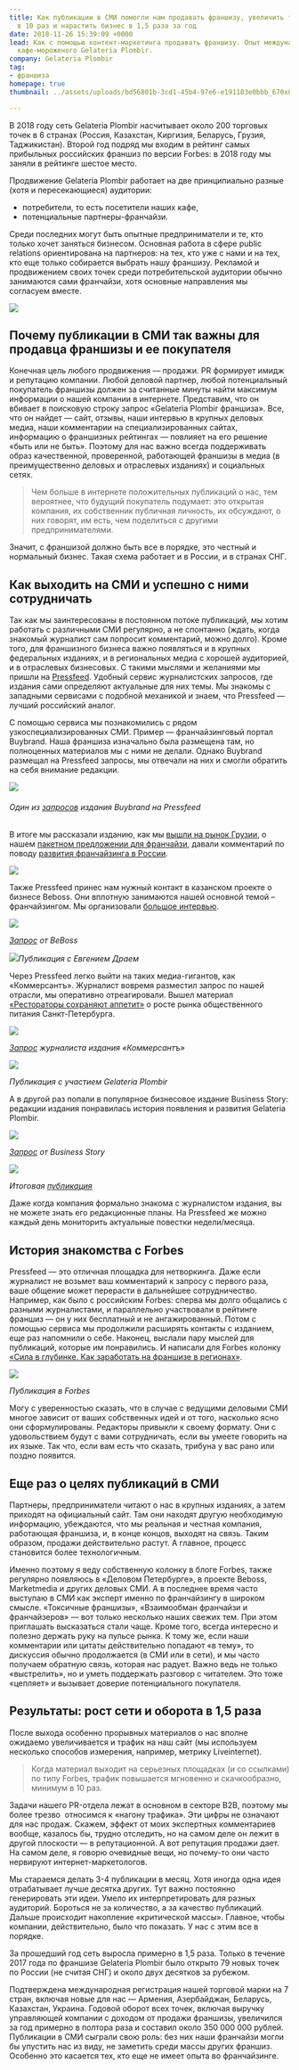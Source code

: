 ```yaml
---
title: Как публикации в СМИ помогли нам продавать франшизу, увеличить трафик на сайт
  в 10 раз и нарастить бизнес в 1,5 раза за год
date: 2018-11-26 15:39:09 +0000
lead: Как с помощью контент-маркетинга продавать франшизу. Опыт международной франшизы
  кафе-мороженого Gelateria Plombir.
company: Gelateria Plombir
tag:
- франшиза
homepage: true
thumbnail: ../assets/uploads/bd56801b-3cd1-45b4-97e6-e191103e0bbb_670x0_resize.png

---
```

В 2018 году сеть Gelateria Plombir насчитывает около 200 торговых точек в 6 странах (Россия, Казахстан, Киргизия, Беларусь, Грузия, Таджикистан). Второй год подряд мы входим в рейтинг самых прибыльных российских франшиз по версии Forbes: в 2018 году мы заняли в рейтинге шестое место.

Продвижение Gelateria Plombir работает на две принципиально разные (хотя и пересекающиеся) аудитории:

* потребители, то есть посетители наших кафе,
* потенциальные партнеры-франчайзи.

Среди последних могут быть опытные предприниматели и те, кто только хочет заняться бизнесом. Основная работа в сфере public relations ориентирована на партнеров: на тех, кто уже с нами и на тех, кто еще только собирается выбрать нашу франшизу. Рекламой и продвижением своих точек среди потребительской аудитории обычно занимаются сами франчайзи, хотя основные направления мы согласуем вместе.

![](../assets/uploads/image5-3.png)

## **Почему публикации в СМИ так важны для продавца франшизы и ее покупателя**

Конечная цель любого продвижения — продажи. PR формирует имидж и репутацию компании. Любой деловой партнер, любой потенциальный покупатель франшизы должен за считанные минуты найти максимум информации о нашей компании в интернете. Представим, что он вбивает в поисковую строку запрос «Gelateria Plombir франшиза». Все, что он найдет — сайт, отзывы, наши интервью в крупных деловых медиа, наши комментарии на специализированных сайтах, информацию о франшизных рейтингах — повлияет на его решение «быть или не быть». Поэтому для нас важно всегда поддерживать образ качественной, проверенной, работающей франшизы в медиа (в преимущественно деловых и отраслевых изданиях) и социальных сетях.

> Чем больше в интернете положительных публикаций о нас, тем вероятнее, что будущий покупатель подумает: это открытая компания, их собственник публичная личность, их обсуждают, о них говорят, им есть, чем поделиться с другими предпринимателями.

Значит, с франшизой должно быть все в порядке, это честный и нормальный бизнес. Такая схема работает и в России, и в странах СНГ.

## **Как выходить на СМИ и успешно с ними сотрудничать**

Так как мы заинтересованы в постоянном потоке публикаций, мы хотим работать с различными СМИ регулярно, а не спонтанно (ждать, когда знакомый журналист сам попросит комментарий, можно долго). Кроме того, для франшизного бизнеса важно появляться и в крупных федеральных изданиях, и в региональных медиа с хорошей аудиторией, и в отраслевых бизнесовых. С такими мыслями и желаниями мы пришли на [Pressfeed](https://pressfeed.ru/). Удобный сервис журналистских запросов, где издания сами определяют актуальные для них темы. Мы знакомы с западными сервисами с подобной механикой и знаем, что Pressfeed — лучший российский аналог.

С помощью сервиса мы познакомились с рядом узкоспециализированных СМИ. Пример — франчайзинговый портал Buybrand. Наша франшиза изначально была размещена там, но полноценных материалов мы с ними не делали. Однако Buybrand размещал на Pressfeed запросы, мы отвечали на них и смогли обратить на себя внимание редакции.

![](../assets/uploads/image6-2.png)

###### Один из [запросов](https://pressfeed.ru/query/22834) издания Buybrand на Pressfeed

В итоге мы рассказали изданию, как мы [вышли на рынок Грузии](http://www.buybrand.ru/news/12931/?sphrase_id=106501), о нашем [пакетном предложении для франчайзи](http://www.buybrand.ru/news/13154/?sphrase_id=106501), давали комментарий по поводу [развития франчайзинга в России](http://www.buybrand.ru/articles/13012/?sphrase_id=106501).

![](../assets/uploads/image3-1.png)

Также Pressfeed принес нам нужный контакт в казанском проекте о бизнесе Beboss. Они вплотную занимаются нашей основной темой – франчайзингом. Мы организовали [большое интервью](https://www.beboss.ru/journal/persons/2794-evgeniy-dray).

![](../assets/uploads/image7-2.png)

[_Запрос_](https://pressfeed.ru/query/30995) _от BeBoss_

![](../assets/uploads/image4-1.png)_Публикация с Евгением Драем_

Через Pressfeed легко выйти на таких медиа-гигантов, как «Коммерсантъ». Журналист вовремя разместил запрос по нашей отрасли, мы оперативно отреагировали. Вышел материал [«Рестораторы сохраняют аппетит»](https://www.kommersant.ru/doc/3447196?query=Gelateria%20Plombir) о росте рынка общественного питания Санкт-Петербурга.

![](../assets/uploads/image9.png)

[_Запрос_](https://pressfeed.ru/query/35650) _журналиста издания «Коммерсантъ»_

![](../assets/uploads/image10.png)

_Публикация с участием Gelateria Plombir_

А в другой раз попали в популярное бизнесовое издание Business Story: редакции издания понравилась история появления и развития Gelateria Plombir.

![](../assets/uploads/image1-2.png)

[_Запрос_](https://pressfeed.ru/query/27314) _от Business Story_

![](../assets/uploads/image8-1.png)

_Итоговая_ [_публикация_](http://businesstory.ru/istorija-kafe-morozhenyh-gelateria-plombir/)

Даже когда компания формально знакома с журналистом издания, вы не можете знать его редакционные планы. На Pressfeed же можно каждый день мониторить актуальные повестки недели/месяца.

## **История знакомства с Forbes**

Pressfeed — это отличная площадка для нетворкинга. Даже если журналист не возьмет ваш комментарий к запросу с первого раза, ваше общение может перерасти в дальнейшее сотрудничество. Например, как было с российским Forbes: сперва мы долго общались с разными журналистами, и параллельно участвовали в рейтинге франшиз — он у них бесплатный и не ангажированный. Потом с помощью сервиса мы продолжили расширять контакты с изданием, еще раз напомнили о себе. Наконец, выслали пару мыслей для публикаций, которые им понравились. И написали для Forbes колонку [«Сила в глубинке. Как заработать на франшизе в регионах»](http://www.forbes.ru/karera-i-svoy-biznes/364451-sila-v-glubinke-kak-zarabotat-na-franshize-v-regionah).

![](../assets/uploads/image2-1.png)

_Публикация в Forbes_

Могу с уверенностью сказать, что в случае с ведущими деловыми СМИ многое зависит от ваших собственных идей и от того, насколько ясно они сформулированы. Редакторы привыкли к своему формату. Они с удовольствием будут с вами сотрудничать, если вы умеете говорить на их языке. Так что, если вам есть что сказать, трибуна у вас рано или поздно появится.

## **Еще раз о целях публикаций в СМИ**

Партнеры, предприниматели читают о нас в крупных изданиях, а затем приходят на официальный сайт. Там они находят другую необходимую информацию, убеждаются, что мы реальная и честная компания, работающая франшиза, и, в конце концов, выходят на связь. Таким образом, продажи действительно растут. А главное, процесс становится более технологичным.

Именно поэтому я веду собственную колонку в блоге Forbes, также регулярно появляюсь в «Деловом Петербурге», в проекте Beboss, Marketmedia и других деловых СМИ. А в последнее время часто выступаю в СМИ как эксперт именно по франчайзингу в широком смысле. «Токсичные франшизы», «Взаимообман франчайзи и франчайзеров» — вот только несколько наших свежих тем. При этом приглашать высказаться стали чаще. Кроме того, всегда интересно и полезно держать руку на пульсе рынка. К тому же, если наши комментарии или цитаты действительно попадают «в тему», то дискуссия обычно продолжается (в СМИ или в сети), и мы часто получаем обратную связь, которая нас радует. Важно ведь не только «выстрелить», но и уметь поддержать разговор с читателем. Это тоже «цепляет» и вызывает доверие потенциального покупателя.

## **Результаты: рост сети и оборота в 1,5 раза**

После выхода особенно прорывных материалов о нас вполне ожидаемо увеличивается и трафик на наш сайт (мы используем несколько способов измерения, например, метрику Liveinternet).

> Когда материал выходит на серьезных площадках (и со ссылками) по типу Forbes, трафик повышается мгновенно и скачкообразно, минимум в 10 раз.

Задачи нашего PR-отдела лежат в основном в секторе В2В, поэтому мы более трезво  относимся к «нагону трафика». Эти цифры не означают для нас продаж. Скажем, эффект от моих экспертных комментариев вообще, казалось бы, трудно отследить, но на самом деле он лежит в другой плоскости — в репутационной. А вот репутация продажи дает. На самом деле, я говорю очевидные вещи, но почему-то они часто нервируют интернет-маркетологов.

Мы стараемся делать 3-4 публикации в месяц. Хотя иногда одна идея отрабатывает лучше десятка других. Тут важно постоянно генерировать эти идеи. Умело их интерпретировать для разных аудиторий. Бороться не за количество, а за качество публикаций. Дальше происходит накопление «критической массы». Главное, чтобы компании, действительно, было что показать. У нас с этим все в порядке.

<div class="inset" markdown='1'>
За прошедший год сеть выросла примерно в 1,5 раза. Только в течение 2017 года по франшизе Gelateria Plombir было открыто 79 новых точек по России (не считая СНГ) и около двух десятков за рубежом.
</div>

Подтверждена международная регистрация нашей торговой марки на 7 стран, включая новые для нас — Армения, Азербайджан, Беларусь, Казахстан, Украина. Годовой оборот всех точек, включая выручку управляющей компании с доходом от продажи франшизы, увеличился за год примерно в полтора раза и составил около 350 000 000 рублей. Публикации в СМИ сыграли свою роль: без них наши франчайзи могли бы упустить нас из виду, не заметить среди массы других франшиз. Особенно это касается тех, кто еще не имеет опыта во франчайзинге.